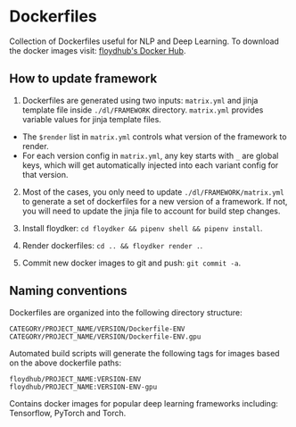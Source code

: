 # Dockerfiles

Collection of Dockerfiles useful for NLP and Deep Learning. To download the docker images
visit: [floydhub's Docker Hub](https://hub.docker.com/r/floydhub/).


## How to update framework

1. Dockerfiles are generated using two inputs: `matrix.yml` and jinja template file inside `./dl/FRAMEWORK` directory. `matrix.yml` provides variable values for jinja template files.
  * The `$render` list in `matrix.yml` controls what version of the framework to render.
  * For each version config in `matrix.yml`, any key starts with `_` are global keys, which will get automatically injected into each variant config for that version.

2. Most of the cases, you only need to update `./dl/FRAMEWORK/matrix.yml` to generate a set of dockerfiles for a new version of a framework. If not, you will need to update the jinja file to account for build step changes.

3. Install floydker: `cd floydker && pipenv shell && pipenv install`.

4. Render dockerfiles: `cd .. && floydker render .`.

5. Commit new docker images to git and push: `git commit -a`.


## Naming conventions

Dockerfiles are organized into the following directory structure:

```
CATEGORY/PROJECT_NAME/VERSION/Dockerfile-ENV
CATEGORY/PROJECT_NAME/VERSION/Dockerfile-ENV.gpu
```

Automated build scripts will generate the following tags for images based on
the above dockerfile paths:

```
floydhub/PROJECT_NAME:VERSION-ENV
floydhub/PROJECT_NAME:VERSION-ENV-gpu
```

Contains docker images for popular deep learning frameworks including: Tensorflow, PyTorch and Torch.
